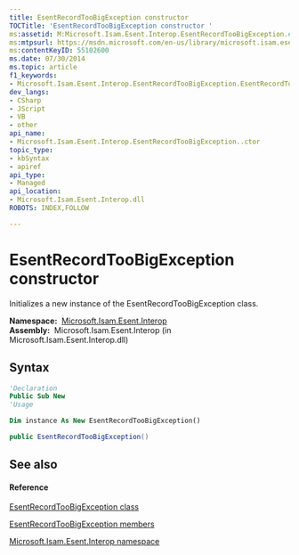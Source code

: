 ```yaml
---
title: EsentRecordTooBigException constructor 
TOCTitle: 'EsentRecordTooBigException constructor '
ms:assetid: M:Microsoft.Isam.Esent.Interop.EsentRecordTooBigException.#ctor
ms:mtpsurl: https://msdn.microsoft.com/en-us/library/microsoft.isam.esent.interop.esentrecordtoobigexception.esentrecordtoobigexception(v=EXCHG.10)
ms:contentKeyID: 55102600
ms.date: 07/30/2014
ms.topic: article
f1_keywords:
- Microsoft.Isam.Esent.Interop.EsentRecordTooBigException.EsentRecordTooBigException
dev_langs:
- CSharp
- JScript
- VB
- other
api_name: 
- Microsoft.Isam.Esent.Interop.EsentRecordTooBigException..ctor
topic_type: 
- kbSyntax
- apiref
api_type: 
- Managed
api_location: 
- Microsoft.Isam.Esent.Interop.dll
ROBOTS: INDEX,FOLLOW

---
```


# EsentRecordTooBigException constructor

Initializes a new instance of the EsentRecordTooBigException class.

**Namespace:**  [Microsoft.Isam.Esent.Interop](hh596136\(v=exchg.10\).md)  
**Assembly:**  Microsoft.Isam.Esent.Interop (in Microsoft.Isam.Esent.Interop.dll)

## Syntax

``` vb
'Declaration
Public Sub New
'Usage

Dim instance As New EsentRecordTooBigException()
```

``` csharp
public EsentRecordTooBigException()
```

## See also

#### Reference

[EsentRecordTooBigException class](dn319857\(v=exchg.10\).md)

[EsentRecordTooBigException members](dn319859\(v=exchg.10\).md)

[Microsoft.Isam.Esent.Interop namespace](hh596136\(v=exchg.10\).md)

